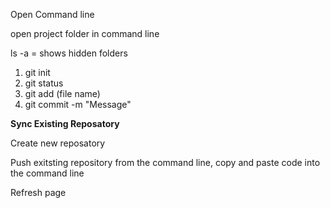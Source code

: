 Open Command line

open project folder in command line

ls -a = shows hidden folders

1. git init
2. git status
3. git add (file name)
4. git commit -m "Message"

**Sync Existing Reposatory**

Create new reposatory

Push exitsting repository from the command line, copy and paste code into the command line

Refresh page